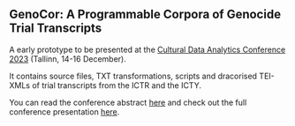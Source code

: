## GenoCor: A Programmable Corpora of Genocide Trial Transcripts

A early prototype to be presented at the [Cultural Data Analytics Conference 2023](https://cuda.tlu.ee/conference) (Tallinn, 14-16 December).

It contains source files, TXT transformations, scripts and dracorised TEI-XMLs of trial transcripts from the ICTR and the ICTY.

You can read the conference abstract [here](https://cudan.tlu.ee/conference/CUDAN2023-abstract-52.pdf) and check out the full conference presentation [here](https://plu.sh/genocor).
